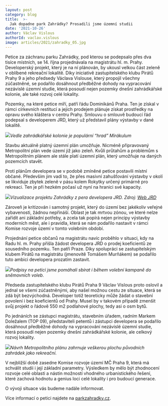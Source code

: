 ```yaml
---
layout: post
category: blog
title:  >-
  Jak dopadne park Zahrádky? Prosadili jsme územní studii
date: '2021-10-26'
author: Václav Vislous
authorId: vaclav.vislous
image: articles/2021/zahradky_05.jpg
---
```

Petice za záchranu parku Zahrádky, pod kterou se podepsalo přes dva tisíce místních, se 14. října projednávala na magistrátu hl. m. Prahy. Developerský projekt, který je na ní plánován, by ukousl velkou část zeleně v oblíbené rekreační lokalitě. Díky iniciativě zastupitelského klubu Pirátů Prahy 9 a jeho předsedy Václava Vislouse, který propojil všechny zúčastněné, se podařilo dosáhnout předběžné dohody na vypracování nezávislé územní studie, která posoudí nejen pozemky dnešní zahrádkářské kolonie, ale také rozvoj celé lokality.

Pozemky, na které petice míří, patří řádu Dominikánů Praha. Ten je získal v rámci církevních restitucí a jejich prodejem plánuje získat prostředky na opravu svého kláštera v centru Prahy. Smlouvu o smlouvě budoucí řád podepsal s developerem JRD, který už představil plány výstavby v dané lokalitě.

![](https://a.pirati.cz/resize/1200x675/praha9/img/articles/2021/zahradky_13.jpg)*Vedle zahrádkářské kolonie je populární “hrad” Mirákulum*
  
Stavbu aktuálně platný územní plán umožňuje. Nicméně připravovaný Metropolitní plán vede území již jako zeleň. Kvůli průtahům a problémům s Metropolitním plánem ale stále platí územní plán, který umožňuje na daných pozemcích stavět.

Proti plánům developera se v podobě zmíněné petice postavili místní občané. Především jim vadí to, že přes masivní zahušťování výstavby v okolí se likviduje zbytek zeleně v pásu kolem Rokytky určený primárně pro rekreaci. Ten je při hezkém počasí už nyní na hranici své kapacity.

![](https://a.pirati.cz/resize/1200x675/praha9/img/articles/2021/jrd-rokytka.jpg)*Vizualizace projektu Zahrádky z pera developera JRD. Zdroj: [Web JRD](https://bydlimeurokytky.cz/predstaveni-zameru/)*

Zároveň je kritizován i samotný projekt, který do území bez jakékoliv veřejné vybavenosti, žádnou nepřináší. Oblast je tak mrtvou zónou, ve které nelze zařídit ani základní potřeby, a zcela tak popírá nejen principy výstavby moderních měst, ale i pravidla, která se nám podařilo nastavit v rámci Komise rozvoje území v tomto volebním období.

Projednání petice občanů na magistrátu navíc proběhlo v situaci, kdy na Radu hl. m. Prahy přišla žádost developera JRD o prodej koeficientů ze sousedního pozemku. Ten patří Praze. Díky spolupráci se zastupitelským klubem Pirátů na magistrátu (jmenovitě Tomášem Murňákem) se podařilo tuto ambici developera prozatím zastavit.

![](https://a.pirati.cz/resize/1200x675/praha9/img/articles/2021/stanek_v.jpg)*Podpisy na petici jsme pomáhali sbírat i během volební kampaně do sněmovních voleb.*

Předseda zastupitelského klubu Pirátů Praha 9 Václav Vislous proto oslovil a jednal se všemi zúčastněnými, aby našel možnou cestu ze situace, která se zdá být bezvýchodná. Developer totiž teoreticky může žádat o stavební povolení i bez koeficientů od Prahy. Musel by v takovém případě zmenšit svůj projekt o řádově 550 m2 podlahové plochy, tedy asi o osm bytů.

Po jednáních se zástupci magistrátu, stavebním úřadem, radním Markem Doležalem (TOP 09), představiteli petentů i zástupci developera se podařilo dosáhnout předběžné dohody na vypracování nezávislé územní studie, která posoudí nejen pozemky dnešní zahrádkářské kolonie, ale celkový rozvoj lokality.

![](https://a.pirati.cz/resize/1200x675/praha9/img/articles/2021/rokytka_mp.png)*Návrh Metropolitního plánu zahrnuje veškerou plochu původních zahrádek jako rekreační.*

V nejbližší době zasedne Komise rozvoje území MČ Praha 9, která má schválit studii i její základní parametry. Výsledkem by mělo být zhodnocení rozvoje celé oblasti a nástin možností vhodného urbanistického řešení, které zachová hodnotu a genius loci celé lokality i pro budoucí generace.

O vývoji situace vás budeme nadále informovat.

Více informací o petici najdete na [parkzahradky.cz](http://parkzahradky.cz).
